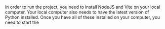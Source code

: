 In order to run the project, you need to install NodeJS and Vite on your local computer. Your local computer also needs to have the latest version of Python installed. Once you have all of these installed on your computer, you need to start the 
